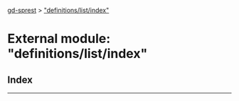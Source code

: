 [gd-sprest](../README.md) > ["definitions/list/index"](../modules/_definitions_list_index_.md)



# External module: "definitions/list/index"

## Index


---
